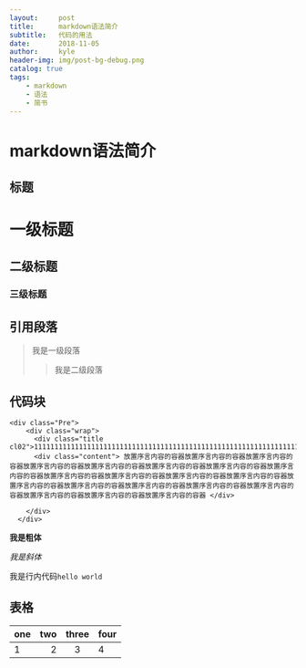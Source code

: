 ```yaml
---
layout:     post
title:      markdown语法简介
subtitle:   代码的用法
date:       2018-11-05
author:     kyle
header-img: img/post-bg-debug.png
catalog: true
tags:
    - markdown
    - 语法
    - 简书
---
```


# markdown语法简介

## 标题

# 一级标题 
## 二级标题 
### 三级标题 

## 引用段落

>我是一级段落
>>我是二级段落

## 代码块

```
<div class="Pre">
    <div class="wrap">
      <div class="title cl02">111111111111111111111111111111111111111111111111111111111111111111111111111111111111111111111111111111111111111111111</div>
      <div class="content"> 放置序言内容的容器放置序言内容的容器放置序言内容的容器放置序言内容的容器放置序言内容的容器放置序言内容的容器放置序言内容的容器放置序言内容的容器放置序言内容的容器放置序言内容的容器放置序言内容的容器放置序言内容的容器放置序言内容的容器放置序言内容的容器放置序言内容的容器放置序言内容的容器放置序言内容的容器放置序言内容的容器放置序言内容的容器放置序言内容的容器 </div>
 
    </div>
  </div>
```
**我是粗体**

*我是斜体*

我是行内代码`hello world`

## 表格

| one |two|three|four|
|:---|---:|:--:|----|
|1|2|3|4|

